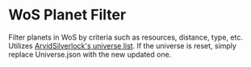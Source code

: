 # WoS Planet Filter

Filter planets in WoS by criteria such as resources, distance, type, etc. Utilizes [ArvidSilverlock's universe list](https://gist.githubusercontent.com/ArvidSilverlock/7cea05451b3316c9f84a0b6d1a42811d/raw/233453337b4c826120d73f694c478790b9227d94/Universe.json).
If the universe is reset, simply replace Universe.json with the new updated one.